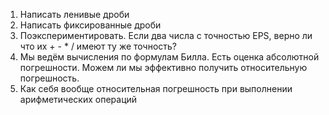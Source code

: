 1. Написать ленивые дроби
2. Написать фиксированные дроби
3. Поэкспериментировать. Если два числа с точностью EPS, верно ли что их + - * / имеют ту же точность?
4. Мы ведём вычисления по формулам Билла. Есть оценка абсолютной погрешности. Можем ли мы эффективно получить относительную погрешность.
5. Как себя вообще относительная погрешность при выполнении арифметических операций
